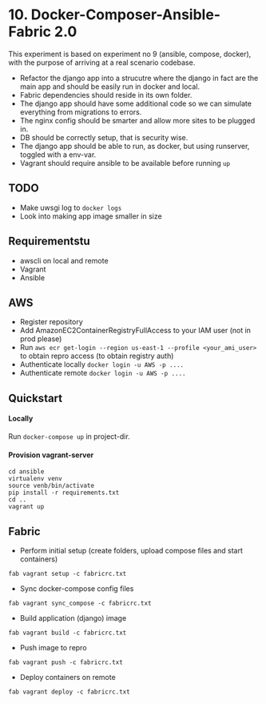 # 10. Docker-Composer-Ansible-Fabric 2.0

This experiment is based on experiment no 9 (ansible, compose, docker), with the purpose of arriving at a real scenario codebase.

- Refactor the django app into a strucutre where the django in fact are the main app and should be easily run in docker and local.
- Fabric dependencies should reside in its own folder.
- The django app should have some additional code so we can simulate everything from migrations to errors.
- The nginx config should be smarter and allow more sites to be plugged in.
- DB should be correctly setup, that is security wise.
- The django app should be able to run, as docker, but using runserver, toggled with a env-var.
- Vagrant should require ansible to be available before running `up`

## TODO
- Make uwsgi log to `docker logs`
- Look into making app image smaller in size



## Requirementstu
- awscli on local and remote
- Vagrant
- Ansible


## AWS
- Register repository
- Add AmazonEC2ContainerRegistryFullAccess to your IAM user (not in prod please)
- Run `aws ecr get-login --region us-east-1 --profile <your_ami_user>` to obtain repro access (to obtain registry auth)
- Authenticate locally `docker login -u AWS -p ....`
- Authenticate remote `docker login -u AWS -p ....`


## Quickstart

#### Locally

Run `docker-compose up` in project-dir.


#### Provision vagrant-server

```
cd ansible
virtualenv venv
source venb/bin/activate
pip install -r requirements.txt
cd ..
vagrant up
```


## Fabric

- Perform initial setup (create folders, upload compose files and start containers)

```
fab vagrant setup -c fabricrc.txt
```

- Sync docker-compose config files

```
fab vagrant sync_compose -c fabricrc.txt
```

- Build application (django) image

```
fab vagrant build -c fabricrc.txt
```

- Push image to repro

```
fab vagrant push -c fabricrc.txt
```

- Deploy containers on remote

```
fab vagrant deploy -c fabricrc.txt
```
